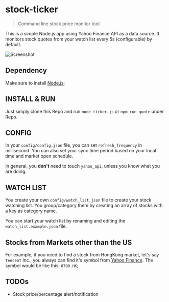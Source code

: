 # stock-ticker

> Command line stock price monitor tool

This is a simple Node.js app using Yahoo Finance API as a data source. It monitors stock quotes from your watch list every 5s (configurable) by default.

![Screenshot](https://github.com/phoenixzqy/stock-ticker/blob/master/screenshot/stock-monitor.png?raw=true)

## Dependency

Make sure to install [Node.js](https://nodejs.org/en/download/);

## INSTALL & RUN

Just simply clone this Repo and run `node ticker.js`  or `npm run quote` under Repo.

## CONFIG

In your `config/config.json` file, you can set `refresh_frequency` in millisecond. You can also set your sync time period based on your local time and market open schedule.

In general, you **don't** need to touch `yahoo_api`, unless you know what you are doing.

## WATCH LIST

You create your own `config/watch_list.json` file to create your stock watching list. You group/category them by creating an array of stocks with a key as category name.

You can start your watch list by renaming and editing the `watch_list.example.json` file.

## Stocks from Markets other than the US

For example, if you need to find a stock from HongKong market, let's say `Tencent` Inc., you always can find it's symbol from [Yahoo Finance](https://finance.yahoo.com/). The symbol would be like this: `0700.HK`;

## TODOs

* Stock price/percentage alert/notification
